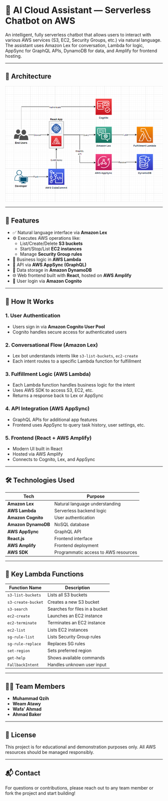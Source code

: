 # 🤖 AI Cloud Assistant — Serverless Chatbot on AWS

An intelligent, fully serverless chatbot that allows users to interact with various AWS services (S3, EC2, Security Groups, etc.) via natural language. The assistant uses Amazon Lex for conversation, Lambda for logic, AppSync for GraphQL APIs, DynamoDB for data, and Amplify for frontend hosting.

---
## 🧱 Architecture
![Architecture Diagram](./static/images/architecture.png)

---

## 📌 Features

- ✅ Natural language interface via **Amazon Lex**
- ⚙️ Executes AWS operations like:
  - List/Create/Delete **S3 buckets**
  - Start/Stop/List **EC2 instances**
  - Manage **Security Group rules**
- 🧠 Business logic in **AWS Lambda**
- 📡 API via **AWS AppSync (GraphQL)**
- 🧾 Data storage in **Amazon DynamoDB**
- 🌐 Web frontend built with **React**, hosted on **AWS Amplify**
- 🔐 User login via **Amazon Cognito**

---


## 🚀 How It Works

### 1. User Authentication
- Users sign in via **Amazon Cognito User Pool**
- Cognito handles secure access for authenticated users

### 2. Conversational Flow (Amazon Lex)
- Lex bot understands intents like `s3-list-buckets`, `ec2-create`
- Each intent routes to a specific Lambda function for fulfillment

### 3. Fulfillment Logic (AWS Lambda)
- Each Lambda function handles business logic for the intent
- Uses AWS SDK to access S3, EC2, etc.
- Returns a response back to Lex or AppSync

### 4. API Integration (AWS AppSync)
- GraphQL APIs for additional app features
- Frontend uses AppSync to query task history, user settings, etc.

### 5. Frontend (React + AWS Amplify)
- Modern UI built in React
- Hosted via AWS Amplify
- Connects to Cognito, Lex, and AppSync

---

## 🛠 Technologies Used

| Tech | Purpose |
|------|---------|
| **Amazon Lex** | Natural language understanding |
| **AWS Lambda** | Serverless backend logic |
| **Amazon Cognito** | User authentication |
| **Amazon DynamoDB** | NoSQL database |
| **AWS AppSync** | GraphQL API |
| **React.js** | Frontend interface |
| **AWS Amplify** | Frontend deployment |
| **AWS SDK** | Programmatic access to AWS resources |

---

## 📁 Key Lambda Functions

| Function Name       | Description |
|---------------------|-------------|
| `s3-list-buckets`   | Lists all S3 buckets |
| `s3-create-bucket`  | Creates a new S3 bucket |
| `s3-search`         | Searches for files in a bucket |
| `ec2-create`        | Launches an EC2 instance |
| `ec2-terminate`     | Terminates an EC2 instance |
| `ec2-list`          | Lists EC2 instances |
| `sg-rule-list`      | Lists Security Group rules |
| `sg-rule-replace`   | Replaces SG rules |
| `set-region`        | Sets preferred region |
| `get-help`          | Shows available commands |
| `FallbackIntent`    | Handles unknown user input |

---

## 👨‍💻 Team Members

- **Muhammad Qzih**  
- **Weam Atawy**   
- **Wafa' Ahmad**   
- **Ahmad Baker**

---

## 📄 License

This project is for educational and demonstration purposes only. All AWS resources should be managed responsibly.

---

## 📬 Contact

For questions or contributions, please reach out to any team member or fork the project and start building!

